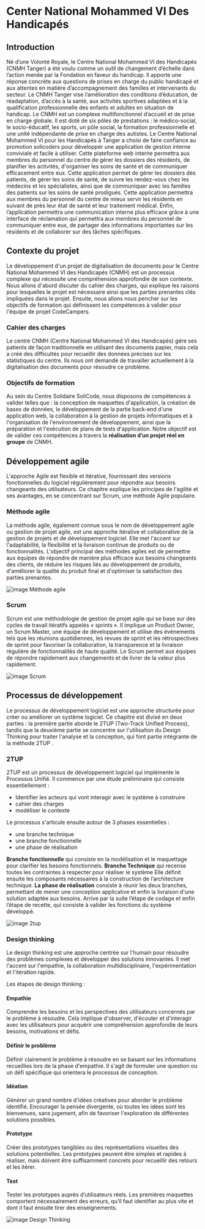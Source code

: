 # Center National Mohammed VI Des Handicapés 

## Introduction

Né d’une Volonté Royale, le Centre National Mohammed VI des Handicapés (CNMH Tanger) a été voulu comme un outil de changement d’échelle dans l’action menée par la Fondation en faveur du handicap. Il apporte une réponse concrète aux questions de prises en charge du public handicapé et aux attentes en matière d’accompagnement des familles et intervenants du secteur. 
Le CNMH Tanger vise l’amélioration des conditions d’éducation, de réadaptation, d’accès à la santé, aux activités sportives adaptées et à la qualification professionnelle des enfants et adultes en situation de handicap.
Le CNMH est un complexe multifonctionnel d’accueil et de prise en charge globale. Il est doté de six pôles de prestations : le médico-social, le socio-éducatif, les sports, un pôle social, la formation professionnelle et une unité indépendante de prise en charge des autistes.
Le Centre National Mohammed VI pour les Handicapés à Tanger a choisi de faire confiance au promotion solicoders pour développer une application de gestion interne conviviale et facile à utiliser. Cette plateforme web interne permettra aux membres du personnel du centre de gérer les dossiers des résidents, de planifier les activités, d'organiser les soins de santé et de communiquer efficacement entre eux. Cette application permet de gérer les dossiers des patients, de gérer les soins de santé, de suivre les rendez-vous chez les médecins et les spécialistes, ainsi que de communiquer avec les familles des patients sur les soins de santé prodigués. Cette application permettra aux membres du personnel du centre de mieux servir les résidents en suivant de près leur état de santé et leur traitement médical.
Enfin, l’application permettra une communication interne plus efficace grâce à une interface de réclamation qui permettra aux membres du personnel de communiquer entre eux, de partager des informations importantes sur les résidents et de collaborer sur des tâches spécifiques.



## Contexte du projet

Le développement d'un projet de digitalisation de documents pour le Centre National Mohammed VI des Handicapés (CNMH) est un processus complexe qui nécessite une compréhension approfondie de son contexte. Nous allons d'abord discuter du cahier des charges, qui explique les raisons pour lesquelles le projet est nécessaire ainsi que les parties prenantes clés impliquées dans le projet. Ensuite, nous allons nous pencher sur les objectifs de formation qui définissent les compétences à valider pour l'équipe de projet CodeCampers.

### Cahier des charges

Le centre CNMH (Centre National Mohammed VI des Handicapés) gére ses patients de façon traditionnelle en utilisant des documents papier, mais cela a créé des difficultés pour recueillir des données précises sur les statistiques du centre. Ils nous ont demandé de travailler actuellement à la digitalisation des documents pour résoudre ce problème.


### Objectifs de formation  

Au sein du Centre Solidaire SoliCode, nous disposons de compétences à valider telles que : la conception de maquettes d'application, la création de bases de données, le développement de la partie back-end d'une application web, la collaboration à la gestion de projets informatiques et à l'organisation de l'environnement de développement, ainsi que la préparation et l'exécution de plans de tests d'application. Notre objectif est de valider ces compétences à travers la **réalisation d’un projet réel en groupe** de  CNMH.


## Développement agile

L'approche Agile est flexible et itérative, fournissant des versions fonctionnelles du logiciel régulièrement pour répondre aux besoins changeants des utilisateurs.
Ce chapitre explique les principes de l'agilité et ses avantages, en se concentrant sur Scrum, une méthode Agile populaire.

### Méthode agile

La méthode agile, également connue sous le nom de développement agile ou gestion de projet agile, est une approche itérative et collaborative de la gestion de projets et de développement logiciel. Elle met l'accent sur l'adaptabilité, la flexibilité et la livraison continue de produits ou de fonctionnalités.
L'objectif principal des méthodes agiles est de permettre aux équipes de répondre de manière plus efficace aux besoins changeants des clients, de réduire les risques liés au développement de produits,  d'améliorer la qualité du produit final et d'optimiser la satisfaction des parties prenantes.

<!-- img Méthode agile -->
![image Méthode agile](https://etcdigital.fr/wp-content/uploads/2022/01/MicrosoftTeams-image-10.jpg)
### Scrum 

Scrum est une méthodologie de gestion de projet agile qui se base sur des cycles de travail itératifs appelés « sprints ». Il implique un Product Owner, un Scrum Master, une équipe de développement et utilise des événements tels que les réunions quotidiennes, les revues de sprint et les rétrospectives de sprint pour favoriser la collaboration, la transparence et la livraison régulière de fonctionnalités de haute qualité. Le Scrum permet aux équipes de répondre rapidement aux changements et de livrer de la valeur plus rapidement. 

<!-- img Scrum  -->
![image Scrum](https://www.pm-partners.com.au/wp-content/uploads/2021/06/blog-scrum-process-opt.jpg)

## Processus de développement

Le processus de développement logiciel est une approche structurée pour créer ou améliorer un système logiciel.
 Ce chapitre est divisé en deux parties : la première partie aborde le 2TUP (Two-Track Unified Process), tandis que la deuxième partie se concentre sur l'utilisation du Design Thinking pour traiter l'analyse et la conception, qui font partie intégrante de la méthode 2TUP .


### 2TUP

2TUP est un processus de développement logiciel qui implémente le Processus Unifié.
Il commence par une étude préliminaire qui consiste essentiellement :
- Identifier les acteurs qui vont interagir avec le système à construire
- cahier des charges 
- modéliser le contexte

Le processus s'articule ensuite autour de 3 phases essentielles :
- une branche technique
- une branche fonctionnelle
- une phase de réalisation

**Branche fonctionnelle** qui consiste en la modélisation et le maquettage pour clarifier les besoins fonctionnels.
**Branche Technique** qui recense toutes les contraintes à respecter pour réaliser le système Elle définit ensuite les composants nécessaires à la construction de l’architecture technique.
**La phase de réalisation** consiste à réunir les deux branches, permettant de mener une conception applicative et enfin la livraison d'une solution adaptée aux besoins. Arrive par la suite l’étape de codage et enfin l’étape de recette, qui consiste à valider les fonctions du système développé.

<!-- img 2tup -->
![image 2tup](https://www.researchgate.net/publication/303497462/figure/fig6/AS:556507492487174@1509693133373/La-methode-2TUP-6.png)

### Design thinking

Le design thinking est une approche centrée sur l'humain pour résoudre des problèmes complexes et développer des solutions innovantes. Il met l'accent sur l'empathie, la collaboration multidisciplinaire, l'expérimentation et l'itération rapide.

Les étapes de design thinking : 

#### Empathie
Comprendre les besoins et les perspectives des utilisateurs concernés par le problème à résoudre. Cela implique d'observer, d'écouter et d'interagir avec les utilisateurs pour acquérir une compréhension approfondie de leurs besoins, motivations et défis.
#### Définir le problème
Définir clairement le problème à résoudre en se basant sur les informations recueillies lors de la phase d'empathie. Il s'agit de formuler une question ou un défi spécifique qui orientera le processus de conception.
#### Idéation
Générer un grand nombre d'idées créatives pour aborder le problème identifié. Encourager la pensée divergente, où toutes les idées sont les bienvenues, sans jugement, afin de favoriser l'exploration de différentes solutions possibles.
#### Prototype 
Créer des prototypes tangibles ou des représentations visuelles des solutions potentielles. Les prototypes peuvent être simples et rapides à réaliser, mais doivent être suffisamment concrets pour recueillir des retours et les itérer.
#### Test
Tester les prototypes auprès d’utilisateurs réels. Les premières maquettes comportent nécessairement des erreurs, qu’il faut identifier au plus vite et dont il faut ensuite tirer des enseignements.

![image Design Thinking ](https://media.nngroup.com/media/editor/2016/07/25/designthinking_illustration_final2-02.png)